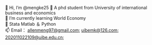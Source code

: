 👋 Hi, I’m @mengke25
👀 A phd student from University of international business and economics  
🌱 I’m currently learning World Economy  
💞️ Stata Matlab ＆ Python  
📫 Email：  allenmeng97@gmail.com;       uibemk@126.com;          202011022109@uibe.edu.cn;  

<!---
mengke25/mengke25 is a ✨ special ✨ repository because its `README.md` (this file) appears on your GitHub profile.  
You can click the Preview link to take a look at your changes.  
--->
